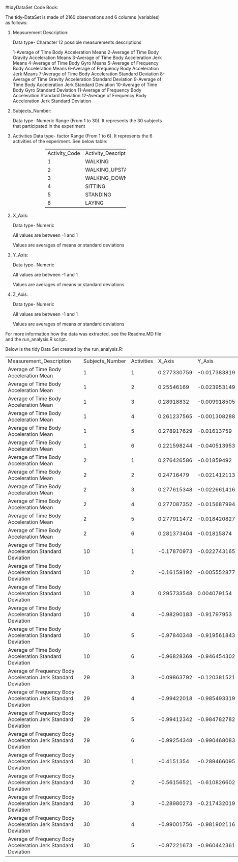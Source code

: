 #tidyDataSet Code Book:

The tidy-DataSet is made of 2160 observations and 6 columns (variables) as follows:

1. Measurement Description:

   Data type- Character
   12 possible measurements descriptions 
   
   1-Average of Time Body Acceleration Means
   2-Average of Time Body Gravity Acceleration Means
   3-Average of Time Body Acceleration Jerk Means
   4-Average of Time Body Gyro Means
   5-Average of Frequency Body Acceleration Means
   6-Average of Frequency Body Acceleration Jerk Means
   7-Average of Time Body Acceleration Standard Deviation
   8-Average of Time Gravity Acceleration Standard Deviation
   9-Average of Time Body Acceleration Jerk Standard Deviation
   10-Average of Time Body Gyro Standard Deviation
   11-Average of Frequency Body Acceleration Standard Deviation
   12-Average of Frequency Body Acceleration Jerk Standard Deviation

2. Subjects_Number:

   Data type- Numeric
   Range (From 1 to 30).  It represents the 30 subjects that participated in the experiment
   
3. Activities 
   Data type- factor
   Range (From 1 to 6).  It represents the 6 activities of the experiment.  See below table:

<html xmlns:o="urn:schemas-microsoft-com:office:office"
xmlns:x="urn:schemas-microsoft-com:office:excel"
xmlns="http://www.w3.org/TR/REC-html40">

<head>
</head>

<body>
<!--[if !excel]>&nbsp;&nbsp;<![endif]-->
<!--The following information was generated by Microsoft Excel's Publish as Web
Page wizard.-->
<!--If the same item is republished from Excel, all information between the DIV
tags will be replaced.-->
<!----------------------------->
<!--START OF OUTPUT FROM EXCEL PUBLISH AS WEB PAGE WIZARD -->
<!----------------------------->

<div id="tidyDSActivities_23777" align=center x:publishsource="Excel">

<table border=0 cellpadding=0 cellspacing=0 width=254 style='border-collapse:
 collapse;table-layout:fixed;width:191pt'>
 <col width=94 style='mso-width-source:userset;mso-width-alt:3437;width:71pt'>
 <col width=160 style='mso-width-source:userset;mso-width-alt:5851;width:120pt'>
 <tr height=20 style='height:15.0pt'>
  <td height=20 class=xl6323777 width=94 style='height:15.0pt;width:71pt'>Activity_Code</td>
  <td class=xl6323777 width=160 style='border-left:none;width:120pt'>Activity_Description</td>
 </tr>
 <tr height=20 style='height:15.0pt'>
  <td height=20 class=xl6423777 style='height:15.0pt;border-top:none'>1</td>
  <td class=xl6423777 style='border-top:none;border-left:none'>WALKING</td>
 </tr>
 <tr height=20 style='height:15.0pt'>
  <td height=20 class=xl6423777 style='height:15.0pt;border-top:none'>2</td>
  <td class=xl6423777 style='border-top:none;border-left:none'>WALKING_UPSTAIRS</td>
 </tr>
 <tr height=20 style='height:15.0pt'>
  <td height=20 class=xl6423777 style='height:15.0pt;border-top:none'>3</td>
  <td class=xl6423777 style='border-top:none;border-left:none'>WALKING_DOWNSTAIRS</td>
 </tr>
 <tr height=20 style='height:15.0pt'>
  <td height=20 class=xl6423777 style='height:15.0pt;border-top:none'>4</td>
  <td class=xl6423777 style='border-top:none;border-left:none'>SITTING</td>
 </tr>
 <tr height=20 style='height:15.0pt'>
  <td height=20 class=xl6423777 style='height:15.0pt;border-top:none'>5</td>
  <td class=xl6423777 style='border-top:none;border-left:none'>STANDING</td>
 </tr>
 <tr height=20 style='height:15.0pt'>
  <td height=20 class=xl6423777 style='height:15.0pt;border-top:none'>6</td>
  <td class=xl6423777 style='border-top:none;border-left:none'>LAYING</td>
 </tr>
 <![if supportMisalignedColumns]>
 <tr height=0 style='display:none'>
  <td width=94 style='width:71pt'></td>
  <td width=160 style='width:120pt'></td>
 </tr>
 <![endif]>
</table>

</div>


<!----------------------------->
<!--END OF OUTPUT FROM EXCEL PUBLISH AS WEB PAGE WIZARD-->
<!----------------------------->
</body>

</html>

2. X_Axis:

   Data type- Numeric
   
   All values are between -1 and 1
   
   Values are averages of means or standard deviations

3. Y_Axis:

   Data type- Numeric
   
   All values are between -1 and 1
   
   Values are averages of means or standard deviations

4. Z_Axis:

   Data type- Numeric
   
   All values are between -1 and 1
   
   Values are averages of means or standard deviations

For more information how the data was extracted, see the Readme.MD file and the run_analysis.R script.

Below is the tidy Data Set created by the run_analysis.R:

<html xmlns:o="urn:schemas-microsoft-com:office:office"
xmlns:x="urn:schemas-microsoft-com:office:excel"
xmlns="http://www.w3.org/TR/REC-html40">

<head>
</head>

<body>
<!--[if !excel]>&nbsp;&nbsp;<![endif]-->
<!--The following information was generated by Microsoft Excel's Publish as Web
Page wizard.-->
<!--If the same item is republished from Excel, all information between the DIV
tags will be replaced.-->
<!----------------------------->
<!--START OF OUTPUT FROM EXCEL PUBLISH AS WEB PAGE WIZARD -->
<!----------------------------->

<div id="tidyAverageDataSetDT_686" align=center x:publishsource="Excel">

<table border=0 cellpadding=0 cellspacing=0 width=863 style='border-collapse:
 collapse;table-layout:fixed;width:649pt'>
 <col width=418 style='mso-width-source:userset;mso-width-alt:15286;width:314pt'>
 <col width=118 style='mso-width-source:userset;mso-width-alt:4315;width:89pt'>
 <col width=65 style='mso-width-source:userset;mso-width-alt:2377;width:49pt'>
 <col width=84 style='mso-width-source:userset;mso-width-alt:3072;width:63pt'>
 <col width=89 span=2 style='mso-width-source:userset;mso-width-alt:3254;
 width:67pt'>
 <tr height=20 style='height:15.0pt'>
  <td height=20 class=xl64686 width=418 style='height:15.0pt;width:314pt'>Measurement_Description</td>
  <td class=xl64686 width=118 style='border-left:none;width:89pt'>Subjects_Number</td>
  <td class=xl64686 width=65 style='border-left:none;width:49pt'>Activities</td>
  <td class=xl64686 width=84 style='border-left:none;width:63pt'>X_Axis</td>
  <td class=xl64686 width=89 style='border-left:none;width:67pt'>Y_Axis</td>
  <td class=xl64686 width=89 style='border-left:none;width:67pt'>Z_Axis</td>
 </tr>
 <tr height=20 style='height:15.0pt'>
  <td height=20 class=xl63686 style='height:15.0pt;border-top:none'>Average of
  Time Body Acceleration Mean</td>
  <td class=xl63686 style='border-top:none;border-left:none'>1</td>
  <td class=xl63686 style='border-top:none;border-left:none'>1</td>
  <td class=xl63686 style='border-top:none;border-left:none'>0.277330759</td>
  <td class=xl63686 style='border-top:none;border-left:none'>-0.017383819</td>
  <td class=xl63686 style='border-top:none;border-left:none'>-0.111148104</td>
 </tr>
 <tr height=20 style='height:15.0pt'>
  <td height=20 class=xl63686 style='height:15.0pt;border-top:none'>Average of
  Time Body Acceleration Mean</td>
  <td class=xl63686 style='border-top:none;border-left:none'>1</td>
  <td class=xl63686 style='border-top:none;border-left:none'>2</td>
  <td class=xl63686 style='border-top:none;border-left:none'>0.25546169</td>
  <td class=xl63686 style='border-top:none;border-left:none'>-0.023953149</td>
  <td class=xl63686 style='border-top:none;border-left:none'>-0.097302002</td>
 </tr>
 <tr height=20 style='height:15.0pt'>
  <td height=20 class=xl63686 style='height:15.0pt;border-top:none'>Average of
  Time Body Acceleration Mean</td>
  <td class=xl63686 style='border-top:none;border-left:none'>1</td>
  <td class=xl63686 style='border-top:none;border-left:none'>3</td>
  <td class=xl63686 style='border-top:none;border-left:none'>0.28918832</td>
  <td class=xl63686 style='border-top:none;border-left:none'>-0.009918505</td>
  <td class=xl63686 style='border-top:none;border-left:none'>-0.107566191</td>
 </tr>
 <tr height=20 style='height:15.0pt'>
  <td height=20 class=xl63686 style='height:15.0pt;border-top:none'>Average of
  Time Body Acceleration Mean</td>
  <td class=xl63686 style='border-top:none;border-left:none'>1</td>
  <td class=xl63686 style='border-top:none;border-left:none'>4</td>
  <td class=xl63686 style='border-top:none;border-left:none'>0.261237565</td>
  <td class=xl63686 style='border-top:none;border-left:none'>-0.001308288</td>
  <td class=xl63686 style='border-top:none;border-left:none'>-0.104544182</td>
 </tr>
 <tr height=20 style='height:15.0pt'>
  <td height=20 class=xl63686 style='height:15.0pt;border-top:none'>Average of
  Time Body Acceleration Mean</td>
  <td class=xl63686 style='border-top:none;border-left:none'>1</td>
  <td class=xl63686 style='border-top:none;border-left:none'>5</td>
  <td class=xl63686 style='border-top:none;border-left:none'>0.278917629</td>
  <td class=xl63686 style='border-top:none;border-left:none'>-0.01613759</td>
  <td class=xl63686 style='border-top:none;border-left:none'>-0.110601818</td>
 </tr>
 <tr height=20 style='height:15.0pt'>
  <td height=20 class=xl63686 style='height:15.0pt;border-top:none'>Average of
  Time Body Acceleration Mean</td>
  <td class=xl63686 style='border-top:none;border-left:none'>1</td>
  <td class=xl63686 style='border-top:none;border-left:none'>6</td>
  <td class=xl63686 style='border-top:none;border-left:none'>0.221598244</td>
  <td class=xl63686 style='border-top:none;border-left:none'>-0.040513953</td>
  <td class=xl63686 style='border-top:none;border-left:none'>-0.113203554</td>
 </tr>
 <tr height=20 style='height:15.0pt'>
  <td height=20 class=xl63686 style='height:15.0pt;border-top:none'>Average of
  Time Body Acceleration Mean</td>
  <td class=xl63686 style='border-top:none;border-left:none'>2</td>
  <td class=xl63686 style='border-top:none;border-left:none'>1</td>
  <td class=xl63686 style='border-top:none;border-left:none'>0.276426586</td>
  <td class=xl63686 style='border-top:none;border-left:none'>-0.01859492</td>
  <td class=xl63686 style='border-top:none;border-left:none'>-0.105500358</td>
 </tr>
 <tr height=20 style='height:15.0pt'>
  <td height=20 class=xl63686 style='height:15.0pt;border-top:none'>Average of
  Time Body Acceleration Mean</td>
  <td class=xl63686 style='border-top:none;border-left:none'>2</td>
  <td class=xl63686 style='border-top:none;border-left:none'>2</td>
  <td class=xl63686 style='border-top:none;border-left:none'>0.24716479</td>
  <td class=xl63686 style='border-top:none;border-left:none'>-0.021412113</td>
  <td class=xl63686 style='border-top:none;border-left:none'>-0.1525139</td>
 </tr>
 <tr height=20 style='height:15.0pt'>
  <td height=20 class=xl63686 style='height:15.0pt;border-top:none'>Average of
  Time Body Acceleration Mean</td>
  <td class=xl63686 style='border-top:none;border-left:none'>2</td>
  <td class=xl63686 style='border-top:none;border-left:none'>3</td>
  <td class=xl63686 style='border-top:none;border-left:none'>0.277615348</td>
  <td class=xl63686 style='border-top:none;border-left:none'>-0.022661416</td>
  <td class=xl63686 style='border-top:none;border-left:none'>-0.116812942</td>
 </tr>
 <tr height=20 style='height:15.0pt'>
  <td height=20 class=xl63686 style='height:15.0pt;border-top:none'>Average of
  Time Body Acceleration Mean</td>
  <td class=xl63686 style='border-top:none;border-left:none'>2</td>
  <td class=xl63686 style='border-top:none;border-left:none'>4</td>
  <td class=xl63686 style='border-top:none;border-left:none'>0.277087352</td>
  <td class=xl63686 style='border-top:none;border-left:none'>-0.015687994</td>
  <td class=xl63686 style='border-top:none;border-left:none'>-0.109218272</td>
 </tr>
 <tr height=20 style='height:15.0pt'>
  <td height=20 class=xl63686 style='height:15.0pt;border-top:none'>Average of
  Time Body Acceleration Mean</td>
  <td class=xl63686 style='border-top:none;border-left:none'>2</td>
  <td class=xl63686 style='border-top:none;border-left:none'>5</td>
  <td class=xl63686 style='border-top:none;border-left:none'>0.277911472</td>
  <td class=xl63686 style='border-top:none;border-left:none'>-0.018420827</td>
  <td class=xl63686 style='border-top:none;border-left:none'>-0.105908536</td>
 </tr>
 <tr height=20 style='height:15.0pt'>
  <td height=20 class=xl63686 style='height:15.0pt;border-top:none'>Average of
  Time Body Acceleration Mean</td>
  <td class=xl63686 style='border-top:none;border-left:none'>2</td>
  <td class=xl63686 style='border-top:none;border-left:none'>6</td>
  <td class=xl63686 style='border-top:none;border-left:none'>0.281373404</td>
  <td class=xl63686 style='border-top:none;border-left:none'>-0.01815874</td>
  <td class=xl63686 style='border-top:none;border-left:none'>-0.10724561</td>
 </tr>
 <tr height=20 style='height:15.0pt'>
  <td height=20 class=xl63686 style='height:15.0pt;border-top:none'>Average of
  Time Body Acceleration Standard Deviation</td>
  <td class=xl63686 style='border-top:none;border-left:none'>10</td>
  <td class=xl63686 style='border-top:none;border-left:none'>1</td>
  <td class=xl63686 style='border-top:none;border-left:none'>-0.17870973</td>
  <td class=xl63686 style='border-top:none;border-left:none'>-0.022743165</td>
  <td class=xl63686 style='border-top:none;border-left:none'>-0.395645072</td>
 </tr>
 <tr height=20 style='height:15.0pt'>
  <td height=20 class=xl63686 style='height:15.0pt;border-top:none'>Average of
  Time Body Acceleration Standard Deviation</td>
  <td class=xl63686 style='border-top:none;border-left:none'>10</td>
  <td class=xl63686 style='border-top:none;border-left:none'>2</td>
  <td class=xl63686 style='border-top:none;border-left:none'>-0.16159192</td>
  <td class=xl63686 style='border-top:none;border-left:none'>-0.005552877</td>
  <td class=xl63686 style='border-top:none;border-left:none'>-0.073874493</td>
 </tr>
 <tr height=20 style='height:15.0pt'>
  <td height=20 class=xl63686 style='height:15.0pt;border-top:none'>Average of
  Time Body Acceleration Standard Deviation</td>
  <td class=xl63686 style='border-top:none;border-left:none'>10</td>
  <td class=xl63686 style='border-top:none;border-left:none'>3</td>
  <td class=xl63686 style='border-top:none;border-left:none'>0.295733548</td>
  <td class=xl63686 style='border-top:none;border-left:none'>0.004079154</td>
  <td class=xl63686 style='border-top:none;border-left:none'>-0.183557562</td>
 </tr>
 <tr height=20 style='height:15.0pt'>
  <td height=20 class=xl63686 style='height:15.0pt;border-top:none'>Average of
  Time Body Acceleration Standard Deviation</td>
  <td class=xl63686 style='border-top:none;border-left:none'>10</td>
  <td class=xl63686 style='border-top:none;border-left:none'>4</td>
  <td class=xl63686 style='border-top:none;border-left:none'>-0.98290183</td>
  <td class=xl63686 style='border-top:none;border-left:none'>-0.91797953</td>
  <td class=xl63686 style='border-top:none;border-left:none'>-0.967826982</td>
 </tr>
 <tr height=20 style='height:15.0pt'>
  <td height=20 class=xl63686 style='height:15.0pt;border-top:none'>Average of
  Time Body Acceleration Standard Deviation</td>
  <td class=xl63686 style='border-top:none;border-left:none'>10</td>
  <td class=xl63686 style='border-top:none;border-left:none'>5</td>
  <td class=xl63686 style='border-top:none;border-left:none'>-0.97840348</td>
  <td class=xl63686 style='border-top:none;border-left:none'>-0.919561843</td>
  <td class=xl63686 style='border-top:none;border-left:none'>-0.94127144</td>
 </tr>
 <tr height=20 style='height:15.0pt'>
  <td height=20 class=xl63686 style='height:15.0pt;border-top:none'>Average of
  Time Body Acceleration Standard Deviation</td>
  <td class=xl63686 style='border-top:none;border-left:none'>10</td>
  <td class=xl63686 style='border-top:none;border-left:none'>6</td>
  <td class=xl63686 style='border-top:none;border-left:none'>-0.96828369</td>
  <td class=xl63686 style='border-top:none;border-left:none'>-0.946454302</td>
  <td class=xl63686 style='border-top:none;border-left:none'>-0.959471486</td>
 </tr>
 <tr height=20 style='height:15.0pt'>
  <td height=20 class=xl63686 style='height:15.0pt;border-top:none'>Average of
  Frequency Body Acceleration Jerk Standard Deviation</td>
  <td class=xl63686 style='border-top:none;border-left:none'>29</td>
  <td class=xl63686 style='border-top:none;border-left:none'>3</td>
  <td class=xl63686 style='border-top:none;border-left:none'>-0.09863792</td>
  <td class=xl63686 style='border-top:none;border-left:none'>-0.120381521</td>
  <td class=xl63686 style='border-top:none;border-left:none'>-0.547320887</td>
 </tr>
 <tr height=20 style='height:15.0pt'>
  <td height=20 class=xl63686 style='height:15.0pt;border-top:none'>Average of
  Frequency Body Acceleration Jerk Standard Deviation</td>
  <td class=xl63686 style='border-top:none;border-left:none'>29</td>
  <td class=xl63686 style='border-top:none;border-left:none'>4</td>
  <td class=xl63686 style='border-top:none;border-left:none'>-0.99422018</td>
  <td class=xl63686 style='border-top:none;border-left:none'>-0.985493319</td>
  <td class=xl63686 style='border-top:none;border-left:none'>-0.990445862</td>
 </tr>
 <tr height=20 style='height:15.0pt'>
  <td height=20 class=xl63686 style='height:15.0pt;border-top:none'>Average of
  Frequency Body Acceleration Jerk Standard Deviation</td>
  <td class=xl63686 style='border-top:none;border-left:none'>29</td>
  <td class=xl63686 style='border-top:none;border-left:none'>5</td>
  <td class=xl63686 style='border-top:none;border-left:none'>-0.99412342</td>
  <td class=xl63686 style='border-top:none;border-left:none'>-0.984782782</td>
  <td class=xl63686 style='border-top:none;border-left:none'>-0.991316375</td>
 </tr>
 <tr height=20 style='height:15.0pt'>
  <td height=20 class=xl63686 style='height:15.0pt;border-top:none'>Average of
  Frequency Body Acceleration Jerk Standard Deviation</td>
  <td class=xl63686 style='border-top:none;border-left:none'>29</td>
  <td class=xl63686 style='border-top:none;border-left:none'>6</td>
  <td class=xl63686 style='border-top:none;border-left:none'>-0.99254348</td>
  <td class=xl63686 style='border-top:none;border-left:none'>-0.990468083</td>
  <td class=xl63686 style='border-top:none;border-left:none'>-0.99310776</td>
 </tr>
 <tr height=20 style='height:15.0pt'>
  <td height=20 class=xl63686 style='height:15.0pt;border-top:none'>Average of
  Frequency Body Acceleration Jerk Standard Deviation</td>
  <td class=xl63686 style='border-top:none;border-left:none'>30</td>
  <td class=xl63686 style='border-top:none;border-left:none'>1</td>
  <td class=xl63686 style='border-top:none;border-left:none'>-0.4151354</td>
  <td class=xl63686 style='border-top:none;border-left:none'>-0.289466095</td>
  <td class=xl63686 style='border-top:none;border-left:none'>-0.575410267</td>
 </tr>
 <tr height=20 style='height:15.0pt'>
  <td height=20 class=xl63686 style='height:15.0pt;border-top:none'>Average of
  Frequency Body Acceleration Jerk Standard Deviation</td>
  <td class=xl63686 style='border-top:none;border-left:none'>30</td>
  <td class=xl63686 style='border-top:none;border-left:none'>2</td>
  <td class=xl63686 style='border-top:none;border-left:none'>-0.56156521</td>
  <td class=xl63686 style='border-top:none;border-left:none'>-0.610826602</td>
  <td class=xl63686 style='border-top:none;border-left:none'>-0.78475388</td>
 </tr>
 <tr height=20 style='height:15.0pt'>
  <td height=20 class=xl63686 style='height:15.0pt;border-top:none'>Average of
  Frequency Body Acceleration Jerk Standard Deviation</td>
  <td class=xl63686 style='border-top:none;border-left:none'>30</td>
  <td class=xl63686 style='border-top:none;border-left:none'>3</td>
  <td class=xl63686 style='border-top:none;border-left:none'>-0.28980273</td>
  <td class=xl63686 style='border-top:none;border-left:none'>-0.217432019</td>
  <td class=xl63686 style='border-top:none;border-left:none'>-0.535515048</td>
 </tr>
 <tr height=20 style='height:15.0pt'>
  <td height=20 class=xl63686 style='height:15.0pt;border-top:none'>Average of
  Frequency Body Acceleration Jerk Standard Deviation</td>
  <td class=xl63686 style='border-top:none;border-left:none'>30</td>
  <td class=xl63686 style='border-top:none;border-left:none'>4</td>
  <td class=xl63686 style='border-top:none;border-left:none'>-0.99001756</td>
  <td class=xl63686 style='border-top:none;border-left:none'>-0.981902116</td>
  <td class=xl63686 style='border-top:none;border-left:none'>-0.988971212</td>
 </tr>
 <tr height=20 style='height:15.0pt'>
  <td height=20 class=xl63686 style='height:15.0pt;border-top:none'>Average of
  Frequency Body Acceleration Jerk Standard Deviation</td>
  <td class=xl63686 style='border-top:none;border-left:none'>30</td>
  <td class=xl63686 style='border-top:none;border-left:none'>5</td>
  <td class=xl63686 style='border-top:none;border-left:none'>-0.97221673</td>
  <td class=xl63686 style='border-top:none;border-left:none'>-0.960442361</td>
  <td class=xl63686 style='border-top:none;border-left:none'>-0.973954338</td>
 </tr>
 <![if supportMisalignedColumns]>
 <tr height=0 style='display:none'>
  <td width=418 style='width:314pt'></td>
  <td width=118 style='width:89pt'></td>
  <td width=65 style='width:49pt'></td>
  <td width=84 style='width:63pt'></td>
  <td width=89 style='width:67pt'></td>
  <td width=89 style='width:67pt'></td>
 </tr>
 <![endif]>
</table>

</div>


<!----------------------------->
<!--END OF OUTPUT FROM EXCEL PUBLISH AS WEB PAGE WIZARD-->
<!----------------------------->
</body>

</html>

